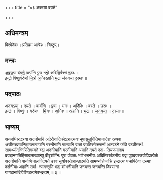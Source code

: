 +++
title = "०३ अदत्रया दयते"

+++
## अधिमन्त्रम्
विश्वेदेवाः। प्रतिप्रभ आत्रेयः। त्रिष्टुप्।

## मन्त्रः
अ॒द॒त्र॒या द॑यते॒ वार्या॑णि पू॒षा भगो॒ अदि॑ति॒र्वस्त॑ उ॒स्रः ।  
इन्द्रो॒ विष्णु॒र्वरु॑णो मि॒त्रो अ॒ग्निरहा॑नि भ॒द्रा ज॑नयन्त द॒स्माः ॥

## पदपाठः
अ॒द॒त्र॒ऽया । द॒य॒ते॒ । वार्या॑णि । पू॒षा । भगः॑ । अदि॑तिः । वस्ते॑ । उ॒स्रः ।  
इन्द्रः॑ । विष्णुः॑ । वरु॑णः । मि॒त्रः । अ॒ग्निः । अहा॑नि । भ॒द्रा । ज॒न॒य॒न्त॒ । द॒स्माः ॥

## भाष्यम्
अयमग्निरदत्रया अदनीयानि अदेरौणादिकोऽत्रप्रत्ययः सुपांसुलुगितियाजादेशः अथवा अत्तीत्यदत्राजिह्वातयावायाणि वरणीयानि काष्ठानि दयते दयतिरनेककर्मा अत्रदहने वर्तते दहतीत्यर्थः सामर्थ्यादग्निरितिगम्यते यद्वा अदनीयानि वरणीयानि अन्नानि दयते ददा- तियजमानाय दयदानगतिहिंसाबलाख्यानेषु दीदृशोग्निः पूषा पोषकः भगोभजनीयः अदितिरखंडनीयः यद्वा पूषदयस्त्रयोपिप्रत्येकं अदनीयानि वार्याणिचान्नानिदयते उस्रः सूर्योवस्तेआच्छादयति सामर्थ्यात्तेजांसि इन्द्रादयः पंचापिदेवाः दस्माः दर्शनीयाः अहानि सर्वा- ण्यागन्तॄणि भद्रा शोभनीयानि जनयन्त जनयन्ति दिवसानां यागदानादिविशिष्टत्वमेवभद्रत्वम् ॥ ३ ॥